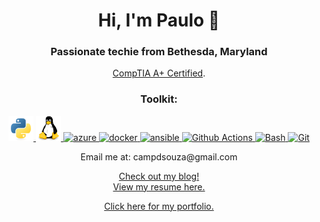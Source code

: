 <div align="center">
<h1>Hi, I'm Paulo 🤖</h1>
<h3>Passionate techie from Bethesda, Maryland</h3>

 <a href="https://drive.google.com/file/d/13H-ES48tZpCmAoY_Eq-pAp0dzqcFErkw/view?usp=sharing" target="_blank">CompTIA A+ Certified</a>.

<h3>Toolkit:</h3>
<p> 
 <a href="https://www.python.org" target="_blank" rel="noreferrer"> <img
                            src="https://raw.githubusercontent.com/devicons/devicon/master/icons/python/python-original.svg"
                            alt="python" width="40" height="40" /> </a>
                    <a href="https://www.linux.org/" target="_blank" rel="noreferrer"> <img
                            src="https://raw.githubusercontent.com/devicons/devicon/master/icons/linux/linux-original.svg"
                            alt="linux" width="40" height="40" /> </a>
                    <a href="https://azure.microsoft.com/en-in/" target="_blank" rel="noreferrer"> <img
                            src="https://www.vectorlogo.zone/logos/microsoft_azure/microsoft_azure-icon.svg" alt="azure"
                            width="40" height="40" /> </a>
                    <a href="https://www.docker.com/" target="_blank" rel="noreferrer"> <img
                            src="https://www.docker.com/wp-content/uploads/2022/05/Docker_Temporary_Image_Google_Blue_1080x1080_v1.png"
                            alt="docker" width="40" height="40" /> </a>
                    <a href="https://www.ansible.com/" target="_blank" rel="noreferrer"> <img
                            src="https://avatars.githubusercontent.com/u/1507452?s=200&v=4" alt="ansible" width="40"
                            height="40" /> </a>
                    <a href="https://github.com/actions" target="_blank" rel="noreferrer"> <img
                            src="https://avatars.githubusercontent.com/u/44036562?s=280&v=4" alt="Github Actions" width="40"
                            height="40" /> </a>
                    <!--<a href="https://www.selenium.dev/" target="_blank" rel="noreferrer"> <img
                            src="https://upload.wikimedia.org/wikipedia/commons/thumb/d/d5/Selenium_Logo.png/220px-Selenium_Logo.png"
                            alt="Selenium" width="40" height="40" /> </a>-->
                    <a href="https://www.gnu.org/software/bash/" target="_blank" rel="noreferrer"> <img
                            src="https://upload.wikimedia.org/wikipedia/commons/thumb/4/4b/Bash_Logo_Colored.svg/1200px-Bash_Logo_Colored.svg.png"
                            alt="Bash" width="40" height="40" /> </a>
                    <a href="https://git-scm.com/" target="_blank" rel="noreferrer"> <img
                            src="https://git-scm.com/images/logos/downloads/Git-Icon-1788C.png" alt="Git" width="40"
                            height="40" /> </a>



</p>

<p>Email me at: campdsouza@gmail.com</p>

<a href="https://paulo-desouza.github.io" target="_blank"> Check out my blog! </a> <br>
<a href="https://drive.google.com/file/d/1FBPZlu11IOTSdhb4a652RC8hBoKQJ4wb/view" target="_blank"> View my resume here. </a> 
  
<a href="https://paulodesouza.dev" target="_blank"> Click here for my portfolio. </a>
</div>
